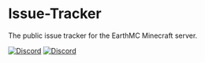 # Issue-Tracker
The public issue tracker for the EarthMC Minecraft server.

[![Discord](https://img.shields.io/discord/219863747248914433?label=Main%20Discord)](https://discord.gg/TFVYpWQ)
[![Discord](https://img.shields.io/discord/571042222754103308?label=Support%20Server)](https://discord.gg/EZBYmpp)
